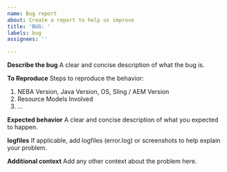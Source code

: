 ```yaml
---
name: Bug report
about: Create a report to help us improve
title: 'BUG: '
labels: bug
assignees: ''

---
```


**Describe the bug**
A clear and concise description of what the bug is.

**To Reproduce**
Steps to reproduce the behavior:
1. NEBA Version, Java Version, OS, Sling / AEM Version
2. Resource Models Involved
3. ...

**Expected behavior**
A clear and concise description of what you expected to happen.

**logfiles**
If applicable, add logfiles (error.log) or screenshots to help explain your problem.

**Additional context**
Add any other context about the problem here.
